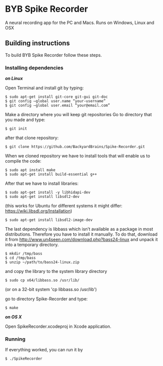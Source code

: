 BYB Spike Recorder
===================

A neural recording app for the PC and Macs.  Runs on Windows, Linux and OSX


Building instructions
------------------------

To build BYB Spike Recorder follow these steps.

### Installing dependencies

***on Linux***

Open Terminal and install git by typing:
```
$ sudo apt-get install git-core git-gui git-doc
$ git config –global user.name “your-username”
$ git config –global user.email “your@email.com”
```
Make a directory where you will keep git repositories
Go to directory that you made and type:
```
$ git init
```
after that clone repository:
```
$ git clone https://github.com/BackyardBrains/Spike-Recorder.git
```
When we cloned repository we have to install tools that will enable us to compile the code:
```
$ sudo apt install make
$ sudo apt-get install build-essential g++
```
After that we have to install libraries:
```
$ sudo apt-get install -y libhidapi-dev
$ sudo apt-get install libsdl2-dev
```
(this works for Ubuntu for different systems it might differ: https://wiki.libsdl.org/Installation)
```
$ sudo apt-get install libsdl2-image-dev
```

The last dependency is libbass which isn’t available as a package in most distributions. Therefore you have to install it manually. To do that, download it from
http://www.un4seen.com/download.php?bass24-linux
and unpack it into a temporary directory.
```
$ mkdir /tmp/bass
$ cd /tmp/bass
$ unzip ~/path/to/bass24-linux.zip
```
and copy the library to the system library directory
```
$ sudo cp x64/libbass.so /usr/lib/
```
(or on a 32-bit system 'cp libbass.so /usr/lib')

go to directory Spike-Recorder and type:
```
$ make
```


***on OS X***

Open SpikeRecorder.xcodeproj in Xcode application.


### Running

If everything worked, you can run it by

```
$ ./SpikeRecorder
```
